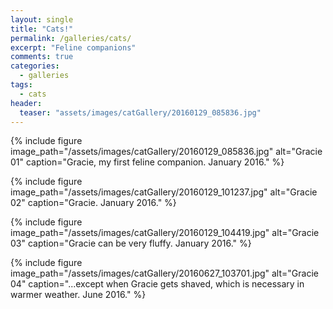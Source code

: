 ```yaml
---
layout: single
title: "Cats!"
permalink: /galleries/cats/
excerpt: "Feline companions"
comments: true
categories:
  - galleries
tags:
  - cats
header:
  teaser: "assets/images/catGallery/20160129_085836.jpg"
---
```


{% include figure image_path="/assets/images/catGallery/20160129_085836.jpg" alt="Gracie 01" caption="Gracie, my first feline companion. January 2016." %}

{% include figure image_path="/assets/images/catGallery/20160129_101237.jpg" alt="Gracie 02" caption="Gracie. January 2016." %}

{% include figure image_path="/assets/images/catGallery/20160129_104419.jpg" alt="Gracie 03" caption="Gracie can be very fluffy. January 2016." %}

{% include figure image_path="/assets/images/catGallery/20160627_103701.jpg" alt="Gracie 04" caption="...except when Gracie gets shaved, which is necessary in warmer weather. June 2016." %}
